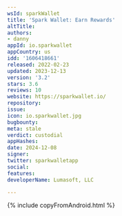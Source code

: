 ```yaml
---
wsId: sparkWallet
title: 'Spark Wallet: Earn Rewards'
altTitle: 
authors:
- danny
appId: io.sparkwallet
appCountry: us
idd: '1606418661'
released: 2022-02-23
updated: 2023-12-13
version: '3.2'
stars: 3.6
reviews: 10
website: https://sparkwallet.io/
repository: 
issue: 
icon: io.sparkwallet.jpg
bugbounty: 
meta: stale
verdict: custodial
appHashes: 
date: 2024-12-08
signer: 
twitter: sparkwalletapp
social: 
features: 
developerName: Lumasoft, LLC

---
```


{% include copyFromAndroid.html %}
